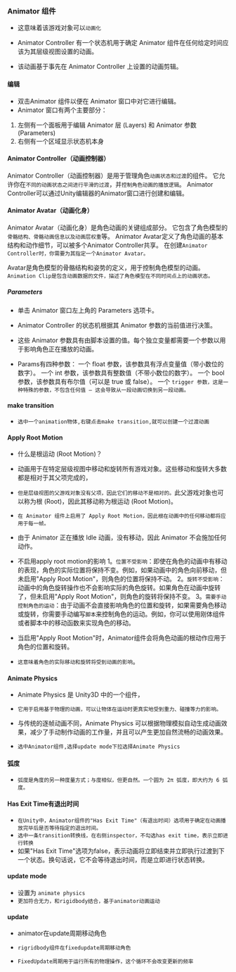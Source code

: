 ###  Animator 组件
* 这意味着该游戏对象可以`动画化`

* Animator Controller 有一个状态机用于确定 Animator 组件在任何给定时间应该为其层级视图设置的动画。
* 该动画基于事先在 Animator Controller 上设置的动画剪辑。

#### 编辑
* 双击Animator 组件以便在 Animator 窗口中对它进行编辑。
* Animator 窗口有两个主要部分：
1. 左侧有一个面板用于编辑 Animator 层 (Layers) 和 Animator 参数 (Parameters)
2. 右侧有一个区域显示状态机本身

#### Animator Controller（动画控制器）
Animator Controller（动画控制器）是用于管理角色`动画状态和过渡`的组件。
它允许你在`不同的动画状态之间进行平滑的过渡`，并`控制角色动画的播放逻辑`。
Animator Controller可以通过Unity编辑器的Animator窗口进行创建和编辑。

#### Animator Avatar（动画化身）
Animator Avatar（动画化身）是角色动画的关键组成部分。
它包含了角色模型的`骨骼结构、骨骼动画信息以及动画层权重`等。
Animator Avatar定义了角色动画的基本结构和动作细节，可以被多个Animator Controller共享。
在创建`Animator Controller时，你需要为其指定一个Animator Avatar。`

Avatar是角色模型的骨骼结构和姿势的定义，用于控制角色模型的动画。
`Animation Clip是包含动画数据的文件，描述了角色模型在不同时间点上的动画状态。`

##### Parameters
* 单击 Animator 窗口左上角的 Parameters 选项卡。

* Animator Controller 的状态机根据其 Animator 参数的当前值进行决策。
* 这些 Animator 参数具有由脚本设置的值。每个独立变量都需要一个参数以用于影响角色正在播放的动画。

* Params有四种参数：
一个 float 参数，该参数具有浮点变量值（带小数位的数字）。
一个 int 参数，该参数具有整数值（不带小数位的数字）。
一个 bool 参数，该参数具有布尔值（可以是 true 或 false）。
一个 `trigger 参数，这是一种特殊的参数，不包含任何值 — 这会导致从一段动画切换到另一段动画。`


#### make transition
* `选中一个animation物体,右键点击make transition,就可以创建一个过渡动画`

#### Apply Root Motion
* 什么是根运动 (Root Motion)？

* 动画用于在特定层级视图中移动和旋转所有游戏对象。这些移动和旋转大多数都是相对于其父项完成的，
* `但是层级视图的父游戏对象没有父项，因此它们的移动不是相对的。`此父游戏对象也可以称为根 (Root)，因此其移动称为根运动 (Root Motion)。

* `在 Animator 组件上启用了 Apply Root Motion，因此根在动画中的任何移动都将应用于每一帧。`
* 由于 Animator 正在播放 Idle 动画，没有移动，因此 Animator 不会施加任何动作。

* 不启用apply root motion的影响
1。`位置不受影响`：即使在角色的动画中有移动的表现，角色的实际位置将保持不变。例如，如果动画中的角色向前移动，但未启用"Apply Root Motion"，则角色的位置将保持不动。
2。`旋转不受影响`：动画中的角色旋转操作也不会影响实际的角色旋转。如果角色在动画中旋转了，但未启用"Apply Root Motion"，则角色的旋转将保持不变。
3。`需要手动控制角色的运动`：由于动画不会直接影响角色的位置和旋转，如果需要角色移动或旋转，你需要手动编写`脚本`来控制角色的运动。例如，你可以使用刚体组件或者脚本中的移动函数来实现角色的移动。

* 当启用"Apply Root Motion"时，Animator组件会将角色动画的根动作应用于角色的位置和旋转。
* `这意味着角色的实际移动和旋转将受到动画的影响`。

#### Animate Physics
* Animate Physics 是 Unity3D 中的一个组件，
* `它用于启用基于物理的动画，可以让物体在运动时更真实地受到重力、碰撞等力的影响。`
* 与传统的逐帧动画不同，Animate Physics 可以根据物理模拟自动生成动画效果，减少了手动制作动画的工作量，并且可以产生更加自然流畅的动画效果。

* `选中Animator组件,选择update mode下拉选择Animate Physics`

#### 弧度
* `弧度是角度的另一种度量方式；与度相似，但更自然。一个圆为 2π 弧度，即大约为 6 弧度。`

#### Has Exit Time有退出时间
* `在Unity中，Animator组件的"Has Exit Time"（有退出时间）选项用于确定在动画播放完毕后是否等待指定的退出时间。`
* `选中一条transition转换线，在右侧inspector，不勾选has exit time，表示立即进行转换`
* 如果"Has Exit Time"选项为false，表示动画将立即结束并立即执行过渡到下一个状态。换句话说，它不会等待退出时间，而是立即进行状态转换。

#### update mode
* 设置为 `animate physics`
* `更加符合无力，和rigidbody结合，基于animator动画运动`

#### update
* animator在update周期移动角色
* `rigridbody组件在fixedupdate周期移动角色`

* `FixedUpdate周期用于运行所有的物理操作，这个循环不会改变更新的频率`



